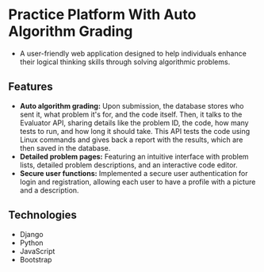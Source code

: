 # Practice Platform With Auto Algorithm Grading

- A user-friendly web application designed to help individuals enhance their logical thinking skills through solving algorithmic problems.

## Features

- **Auto algorithm grading:** Upon submission, the database stores who sent it, what problem it's for, and the code itself. Then, it talks to the Evaluator API, sharing details like the problem ID, the code, how many tests to run, and how long it should take. This API tests the code using Linux commands and gives back a report with the results, which are then saved in the database.
- **Detailed problem pages:** Featuring an intuitive interface with problem lists, detailed problem descriptions, and an interactive code editor.
- **Secure user functions:** Implemented a secure user authentication for login and registration, allowing each user to have a profile with a picture and a description.

## Technologies
- Django
- Python
- JavaScript
- Bootstrap
